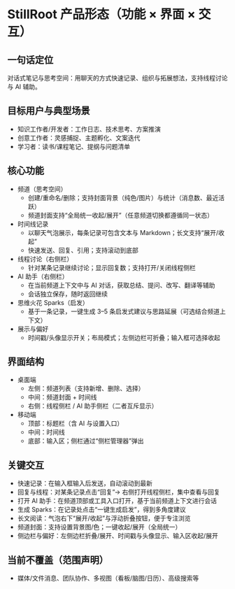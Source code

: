 # StillRoot 产品形态（功能 × 界面 × 交互）

## 一句话定位
对话式笔记与思考空间：用聊天的方式快速记录、组织与拓展想法，支持线程讨论与 AI 辅助。

## 目标用户与典型场景
- 知识工作者/开发者：工作日志、技术思考、方案推演
- 创意工作者：灵感捕捉、主题孵化、文案迭代
- 学习者：读书/课程笔记、提纲与问题清单

## 核心功能
- 频道（思考空间）
  - 创建/重命名/删除；支持封面背景（纯色/图片）与统计（消息数、最近活跃）
  - 频道封面支持“全局统一收起/展开”（任意频道切换都遵循同一状态）
- 时间线记录
  - 以聊天气泡展示，每条记录可包含文本与 Markdown；长文支持“展开/收起”
  - 快速发送、回复、引用；支持滚动到底部
- 线程讨论（右侧栏）
  - 针对某条记录继续讨论；显示回复数；支持打开/关闭线程侧栏
- AI 助手（右侧栏）
  - 在当前频道上下文中与 AI 对话，获取总结、提问、改写、翻译等辅助
  - 会话独立保存，随时返回继续
- 思维火花 Sparks（启发）
  - 基于一条记录，一键生成 3–5 条启发式建议与思路延展（可选结合频道上下文）
- 展示与偏好
  - 时间戳/头像显示开关；布局模式；左侧边栏可折叠；输入框可选择收起

## 界面结构
- 桌面端
  - 左侧：频道列表（支持新增、删除、选择）
  - 中间：频道封面 + 时间线
  - 右侧：线程侧栏 / AI 助手侧栏（二者互斥显示）
- 移动端
  - 顶部：标题栏（含 AI 与设置入口）
  - 中间：时间线
  - 底部：输入区；侧栏通过“侧栏管理器”弹出

## 关键交互
- 快速记录：在输入框输入后发送，自动滚动到最新
- 回复与线程：对某条记录点击“回复”→ 右侧打开线程侧栏，集中查看与回复
- 打开 AI 助手：在频道顶部或工具入口打开，基于当前频道上下文进行会话
- 生成 Sparks：在记录处点击“一键生成启发”，得到多角度建议
- 长文阅读：气泡右下“展开/收起”与浮动折叠按钮，便于专注浏览
- 频道封面：支持设置背景图/色；一键收起/展开（全局统一）
- 侧边栏与偏好：左侧边栏折叠/展开、时间戳与头像显示、输入区收起/展开

## 当前不覆盖（范围声明）
- 媒体/文件消息、团队协作、多视图（看板/脑图/日历）、高级搜索等

